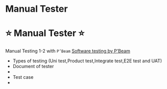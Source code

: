 # Manual Tester
# ⭐ Manual Tester ⭐

Manual Testing 1-2 with `P’Beam` [Software testing by P’Beam](https://www.facebook.com/profile.php?id=100078690164104/)

- Types of testing (Uni test,Product test,Integrate test,E2E test and UAT)
- Document of tester
 -
 - Test case
 -   
